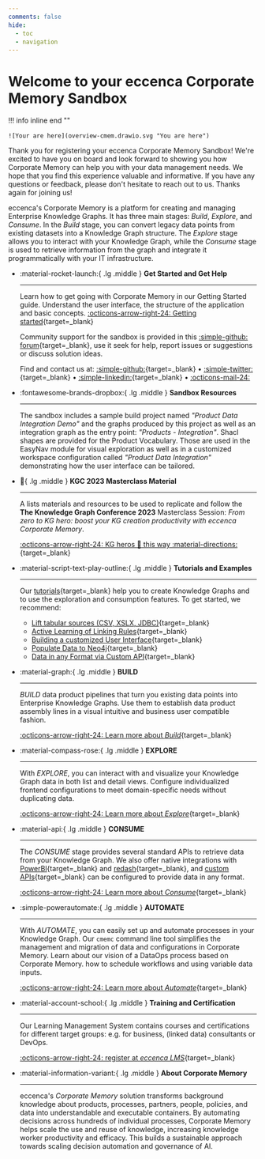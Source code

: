 ```yaml
---
comments: false
hide:
  - toc
  - navigation
---
```


# Welcome to your eccenca Corporate Memory Sandbox

!!! info inline end ""

    ![Your are here](overview-cmem.drawio.svg "You are here")

Thank you for registering your eccenca Corporate Memory Sandbox! We're excited to have you on board and look forward to showing you how Corporate Memory can help you with your data management needs. We hope that you find this experience valuable and informative. If you have any questions or feedback, please don't hesitate to reach out to us. Thanks again for joining us!

eccenca's Corporate Memory is a platform for creating and managing Enterprise Knowledge Graphs. It has three main stages: _Build_, _Explore_, and _Consume_. In the _Build_ stage, you can convert legacy data points from existing datasets into a Knowledge Graph structure. The _Explore_ stage allows you to interact with your Knowledge Graph, while the _Consume_ stage is used to retrieve information from the graph and integrate it programmatically with your IT infrastructure.

<div class="grid cards" markdown>

-   :material-rocket-launch:{ .lg .middle } __Get Started and Get Help__

    ---

    Learn how to get going with Corporate Memory in our Getting Started guide. Understand the user interface, the structure of the application and basic concepts. [:octicons-arrow-right-24: Getting started](..){target=_blank}

    Community support for the sandbox is provided in this [:simple-github: forum](https://github.com/eccenca/documentation.eccenca.com/discussions){target=_blank}, use it seek for help, report issues or suggestions or discuss solution ideas.

    Find and contact us at: [:simple-github:](https://github.com/eccenca){target=_blank} • [:simple-twitter:](https://twitter.com/eccenca){target=_blank} • [:simple-linkedin:](https://de.linkedin.com/company/eccenca-gmbh){target=_blank} • [:octicons-mail-24:](mailto:info@eccenca.com)

-   :fontawesome-brands-dropbox:{ .lg .middle } __Sandbox Resources__

    ---

    The sandbox includes a sample build project named _"Product Data Integration Demo"_ and the graphs produced by this project as well as an integration graph as the entry point: _"Products - Integration"_. Shacl shapes are provided for the Product Vocabulary. Those are used in the EasyNav module for visual exploration as well as in a customized workspace configuration called _"Product Data Integration"_ demonstrating how the user interface can be tailored.

-   :superhero:{ .lg .middle } __KGC 2023 Masterclass Material__

    ---

    A lists materials and resources to be used to replicate and follow the **The Knowledge Graph Conference 2023** Masterclass Session: _From zero to KG hero: boost your KG creation productivity with eccenca Corporate Memory_.

    [:octicons-arrow-right-24: KG heros :superhero: this way :material-directions:](./material){target=_blank}

-   :material-script-text-play-outline:{ .lg .middle } __Tutorials and Examples__

    ---

    Our [tutorials](/tutorials){target=_blank} help you to create Knowledge Graphs and to use the exploration and consumption features. To get started, we recommend:

    -   [Lift tabular sources (CSV, XSLX, JDBC)](/build/lift-data-from-tabular-data-such-as-csv-xslx-or-database-tables/){target=_blank}
    -   [Active Learning of Linking Rules](../../build/active-learning){target=_blank}
    -   [Building a customized User Interface](../../explore-and-author/graph-exploration/building-a-customized-user-interface){target=_blank}
    -   [Populate Data to Neo4j](../../consume/populate-data-to-neo4j){target=_blank}
    -   [Data in any Format via Custom API](../../consume/provide-data-in-any-format-via-a-custom-api){target=_blank}

-   :material-graph:{ .lg .middle } __BUILD__

    ---

    _BUILD_ data product pipelines that turn you existing data points into Enterprise Knowledge Graphs. Use them to establish data product assembly lines in a visual intuitive and business user compatible fashion.

    [:octicons-arrow-right-24: Learn more about _Build_](../../build){target=_blank}

-   :material-compass-rose:{ .lg .middle } __EXPLORE__

    ---

    With _EXPLORE_, you can interact with and visualize your Knowledge Graph data in both list and detail views. Configure individualized frontend configurations to meet domain-specific needs without duplicating data.

    [:octicons-arrow-right-24: Learn more about _Explore_](/explore-and-author){target=_blank}

-   :material-api:{ .lg .middle } __CONSUME__

    ---

    The _CONSUME_ stage provides several standard APIs to retrieve data from your Knowledge Graph. We also offer native integrations with [PowerBI](/consume/consuming-graphs-in-power-bi){target=_blank} and [redash](https://redash.io/){target=_blank}, and [custom APIs](../../consume/provide-data-in-any-format-via-a-custom-api/){target=_blank} can be configured to provide data in any format.

    [:octicons-arrow-right-24: Learn more about _Consume_](/consume){target=_blank}

-   :simple-powerautomate:{ .lg .middle } __AUTOMATE__

    ---

    With _AUTOMATE_, you can easily set up and automate processes in your Knowledge Graph. Our `cmemc` command line tool simplifies the management and migration of data and configurations in Corporate Memory. Learn about our vision of a DataOps process based on Corporate Memory. how to schedule workflows and using variable data inputs.

    [:octicons-arrow-right-24: Learn more about _Automate_](../../automate){target=_blank}

-   :material-account-school:{ .lg .middle } __Training and Certification__

    ---

    Our Learning Management System contains courses and certifications for different target groups: e.g. for business, (linked data) consultants or DevOps.

    [:octicons-arrow-right-24: register at _eccenca LMS_](https://lms.eccenca.com/){target=_blank}

-   :material-information-variant:{ .lg .middle } __About Corporate Memory__

    ---

    eccenca's _Corporate Memory_ solution transforms background knowledge about products, processes, partners, people, policies, and data into understandable and executable containers. By automating decisions across hundreds of individual processes, Corporate Memory helps scale the use and reuse of knowledge, increasing knowledge worker productivity and efficacy. This builds a sustainable approach towards scaling decision automation and governance of AI.

</div>
